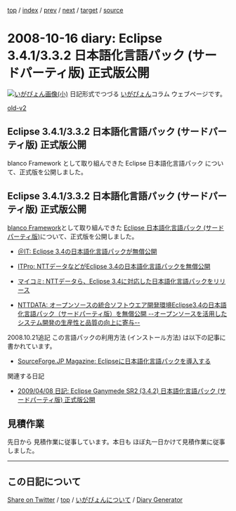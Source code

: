 [top](../index.html) 
 / [index](index.html) 
 / [prev](ig081013.html) 
 / [next](ig081024.html) 
 / [target](https://igapyon.github.io/diary/2008/ig081016.html) 
 / [source](https://github.com/igapyon/diary/blob/gh-pages/2008/ig081016.html.src.md) 

2008-10-16 diary: Eclipse 3.4.1/3.3.2 日本語化言語パック (サードパーティ版) 正式版公開
=====================================================================================================
[![いがぴょん画像(小)](https://igapyon.github.io/diary/images/iga200306s.jpg "いがぴょん")](https://igapyon.github.io/diary/memo/memoigapyon.html) 日記形式でつづる [いがぴょん](https://igapyon.github.io/diary/memo/memoigapyon.html)コラム ウェブページです。

[old-v2](ig081016-orig.html)

## Eclipse 3.4.1/3.3.2 日本語化言語パック (サードパーティ版) 正式版公開

blanco Framework として取り組んできた Eclipse 日本語化言語パック について、正式版を公開しました。


## Eclipse  3.4.1/3.3.2 日本語化言語パック (サードパーティ版) 正式版公開

[blanco Framework](http://www.igapyon.jp/blanco/blanco.ja.html)として取り組んできた [Eclipse 日本語化言語パック (サードパーティ版)](http://www.igapyon.jp/blanco/nlpack/eclipse/)について、正式版を公開しました。

* [＠IT: Eclipse 3.4の日本語化言語パックが無償公開](http://www.atmarkit.co.jp/news/200810/16/eclipse.html)
  
* [ITPro: NTTデータなどがEclipse 3.4の日本語化言語パックを無償公開](http://itpro.nikkeibp.co.jp/article/NEWS/20081016/317122/)
  
* [マイコミ: NTTデータら、Eclipse 3.4に対応した日本語化言語パックをリリース](http://journal.mycom.co.jp/news/2008/10/16/041/)
  
* [NTTDATA: オープンソースの統合ソフトウエア開発環境Eclipse3.4の日本語化言語パック（サードパーティ版）を無償公開 --オープンソースを活用したシステム開発の生産性と品質の向上に寄与--](http://www.nttdata.co.jp/release/2008/101600.html)

2008.10.21追記 この言語パックの利用方法 (インストール方法) は以下の記事に書かれています。

* [SourceForge.JP Magazine: Eclipseに日本語化言語パックを導入する](http://sourceforge.jp/magazine/08/10/20/0936240)

関連する日記

* [2009/04/08 日記: Eclipse Ganymede SR2 (3.4.2) 日本語化言語パック (サードパーティ版) 正式版公開](../2009/ig090408.html)

## 見積作業

先日から 見積作業に従事しています。本日も ほぼ丸一日かけて見積作業に従事しました。

----------------------------------------------------------------------------------------------------

## この日記について

[Share on Twitter](https://twitter.com/intent/tweet?hashtags=igapyon%2Cdiary%2C%E3%81%84%E3%81%8C%E3%81%B4%E3%82%87%E3%82%93&text=Eclipse+3.4.1%2F3.3.2+%E6%97%A5%E6%9C%AC%E8%AA%9E%E5%8C%96%E8%A8%80%E8%AA%9E%E3%83%91%E3%83%83%E3%82%AF+%28%E3%82%B5%E3%83%BC%E3%83%89%E3%83%91%E3%83%BC%E3%83%86%E3%82%A3%E7%89%88%29+%E6%AD%A3%E5%BC%8F%E7%89%88%E5%85%AC%E9%96%8B&url=https%3A%2F%2Figapyon.github.io%2Fdiary%2F2008%2Fig081016.html) / [top](../index.html) / [いがぴょんについて](https://igapyon.github.io/diary/memo/memoigapyon.html) / [Diary Generator](https://github.com/igapyon/igapyonv3)
